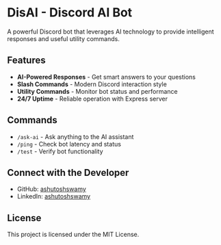 # DisAI - Discord AI Bot

A powerful Discord bot that leverages AI technology to provide intelligent responses and useful utility commands.

## Features

- **AI-Powered Responses** - Get smart answers to your questions
- **Slash Commands** - Modern Discord interaction style
- **Utility Commands** - Monitor bot status and performance
- **24/7 Uptime** - Reliable operation with Express server

## Commands

- `/ask-ai` - Ask anything to the AI assistant
- `/ping` - Check bot latency and status
- `/test` - Verify bot functionality

## Connect with the Developer

- GitHub: [ashutoshswamy](https://github.com/ashutoshswamy)
- LinkedIn: [ashutoshswamy](https://linkedin.com/in/ashutoshswamy)

## License

This project is licensed under the MIT License.
